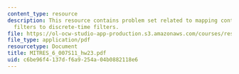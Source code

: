 ```yaml
---
content_type: resource
description: This resource contains problem set related to mapping continuous-time
  filters to discrete-time filters.
file: https://ol-ocw-studio-app-production.s3.amazonaws.com/courses/res-6-007-signals-and-systems-spring-2011/c6be96f4137df6a9254a04b0882118e6_MITRES_6_007S11_hw23.pdf
file_type: application/pdf
resourcetype: Document
title: MITRES_6_007S11_hw23.pdf
uid: c6be96f4-137d-f6a9-254a-04b0882118e6
---
```

